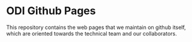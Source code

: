 # ODI Github Pages

This repository contains the web pages that we maintain on github itself, which are oriented towards the technical team and our collaborators.
